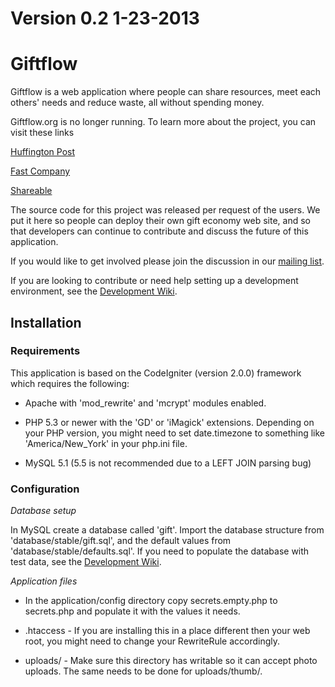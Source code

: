 # Version 0.2 1-23-2013

# Giftflow

Giftflow is a web application where people can share resources, meet each others' needs and reduce waste, all without spending money. 

Giftflow.org is no longer running. To learn more about the project, you can visit these links

[Huffington Post](http://www.huffingtonpost.com/2011/03/07/giftflow-social-startup_n_830284.html)

[Fast Company](http://www.fastcompany.com/1726306/giving-economy-hans-schoenburg-giftfloworg)

[Shareable](http://www.shareable.net/blog/why-we-started-giftflow)

The source code for this project was released per request of the users. We put it here so people can deploy their own gift economy web site, and so that developers can continue to contribute and discuss the future of this application.

If you would like to get involved please join the discussion in our [mailing list](https://github.com/GiftFlow/giftflow/wiki/Development).

If you are looking to contribute or need help setting up a development environment, see the [Development Wiki](https://github.com/GiftFlow/giftflow/wiki/Development).


## Installation

### Requirements

This application is based on the CodeIgniter (version 2.0.0) framework which requires the following:

* Apache with 'mod_rewrite' and 'mcrypt' modules enabled.

* PHP 5.3 or newer with the 'GD' or 'iMagick' extensions. Depending on your PHP version, you might need to set date.timezone to something like 'America/New_York' in your php.ini file.

* MySQL 5.1 (5.5 is not recommended due to a LEFT JOIN parsing bug)

### Configuration

*Database setup*

In MySQL create a database called 'gift'. Import the database structure from 'database/stable/gift.sql', and the default values from 'database/stable/defaults.sql'. If you need to populate the database with test data, see the [Development Wiki](https://github.com/GiftFlow/giftflow/wiki/Development).

*Application files*

* In the application/config directory copy secrets.empty.php to secrets.php and populate it with the values it needs.

* .htaccess - If you are installing this in a place different then your web root, you might need to change your RewriteRule accordingly.

* uploads/ - Make sure this directory has writable so it can accept photo uploads. The same needs to be done for uploads/thumb/.
